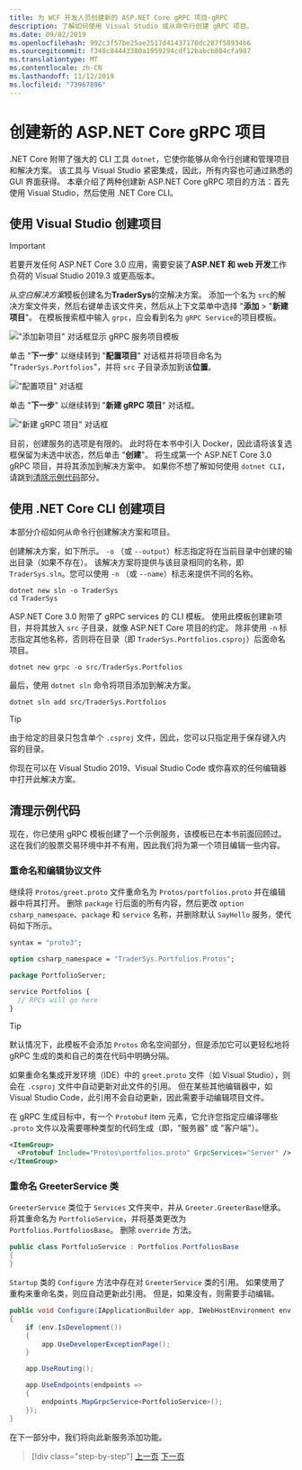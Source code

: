 ```yaml
---
title: 为 WCF 开发人员创建新的 ASP.NET Core gRPC 项目-gRPC
description: 了解如何使用 Visual Studio 或从命令行创建 gRPC 项目。
ms.date: 09/02/2019
ms.openlocfilehash: 992c3f57be25ae2517d41437170dc287f58934b6
ms.sourcegitcommit: f348c84443380a1959294cdf12babcb804cfa987
ms.translationtype: MT
ms.contentlocale: zh-CN
ms.lasthandoff: 11/12/2019
ms.locfileid: "73967896"
---
```

# <a name="create-a-new-aspnet-core-grpc-project"></a>创建新的 ASP.NET Core gRPC 项目

.NET Core 附带了强大的 CLI 工具 `dotnet`，它使你能够从命令行创建和管理项目和解决方案。 该工具与 Visual Studio 紧密集成，因此，所有内容也可通过熟悉的 GUI 界面获得。 本章介绍了两种创建新 ASP.NET Core gRPC 项目的方法：首先使用 Visual Studio，然后使用 .NET Core CLI。

## <a name="create-the-project-using-visual-studio"></a>使用 Visual Studio 创建项目

> [!IMPORTANT]
> 若要开发任何 ASP.NET Core 3.0 应用，需要安装了**ASP.NET 和 web 开发**工作负荷的 Visual Studio 2019.3 或更高版本。

从*空白解决方案*模板创建名为**TraderSys**的空解决方案。 添加一个名为 `src`的解决方案文件夹，然后右键单击该文件夹，然后从上下文菜单中选择 "**添加** > "**新建项目**"。 在模板搜索框中输入 `grpc`，应会看到名为 `gRPC Service`的项目模板。

!["添加新项目" 对话框显示 gRPC 服务项目模板](media/create-project/new-grpc-project.png)

单击 "**下一步**" 以继续转到 "**配置项目**" 对话框并将项目命名为 "`TraderSys.Portfolios`"，并将 `src` 子目录添加到该**位置**。

!["配置项目" 对话框](media/create-project/configure-project.png)

单击 "**下一步**" 以继续转到 "**新建 gRPC 项目**" 对话框。

!["新建 gRPC 项目" 对话框](media/create-project/create-new-grpc-service.png)

目前，创建服务的选项是有限的。 此时将在本书中引入 Docker，因此请将该复选框保留为未选中状态，然后单击 "**创建**"。 将生成第一个 ASP.NET Core 3.0 gRPC 项目，并将其添加到解决方案中。 如果你不想了解如何使用 `dotnet CLI`，请跳到[清除示例代码](#clean-up-the-example-code)部分。

## <a name="create-the-project-using-the-net-core-cli"></a>使用 .NET Core CLI 创建项目

本部分介绍如何从命令行创建解决方案和项目。

创建解决方案，如下所示。 `-o` （或 `--output`）标志指定将在当前目录中创建的输出目录（如果不存在）。 该解决方案将提供与该目录相同的名称，即 `TraderSys.sln`。您可以使用 `-n` （或 `--name`）标志来提供不同的名称。

```dotnetcli
dotnet new sln -o TraderSys
cd TraderSys
```

ASP.NET Core 3.0 附带了 gRPC services 的 CLI 模板。 使用此模板创建新项目，并将其放入 `src` 子目录，就像 ASP.NET Core 项目的约定。 除非使用 `-n` 标志指定其他名称，否则将在目录（即 `TraderSys.Portfolios.csproj`）后面命名项目。

```dotnetcli
dotnet new grpc -o src/TraderSys.Portfolios
```

最后，使用 `dotnet sln` 命令将项目添加到解决方案。

```dotnetcli
dotnet sln add src/TraderSys.Portfolios
```

> [!TIP]
> 由于给定的目录只包含单个 `.csproj` 文件，因此，您可以只指定用于保存键入内容的目录。

你现在可以在 Visual Studio 2019、Visual Studio Code 或你喜欢的任何编辑器中打开此解决方案。

## <a name="clean-up-the-example-code"></a>清理示例代码

现在，你已使用 gRPC 模板创建了一个示例服务，该模板已在本书前面回顾过。 这在我们的股票交易环境中并不有用，因此我们将为第一个项目编辑一些内容。

### <a name="rename-and-edit-the-proto-file"></a>重命名和编辑协议文件

继续将 `Protos/greet.proto` 文件重命名为 `Protos/portfolios.proto` 并在编辑器中将其打开。 删除 `package` 行后面的所有内容，然后更改 `option csharp_namespace`、`package` 和 `service` 名称，并删除默认 `SayHello` 服务，使代码如下所示。

```protobuf
syntax = "proto3";

option csharp_namespace = "TraderSys.Portfolios.Protos";

package PortfolioServer;

service Portfolios {
  // RPCs will go here
}
```

> [!TIP]
> 默认情况下，此模板不会添加 `Protos` 命名空间部分，但是添加它可以更轻松地将 gRPC 生成的类和自己的类在代码中明确分隔。

如果重命名集成开发环境（IDE）中的 `greet.proto` 文件（如 Visual Studio），则会在 `.csproj` 文件中自动更新对此文件的引用。 但在某些其他编辑器中，如 Visual Studio Code，此引用不会自动更新，因此需要手动编辑项目文件。

在 gRPC 生成目标中，有一个 `Protobuf` item 元素，它允许您指定应编译哪些 `.proto` 文件以及需要哪种类型的代码生成（即，"服务器" 或 "客户端"）。

```xml
<ItemGroup>
  <Protobuf Include="Protos\portfolios.proto" GrpcServices="Server" />
</ItemGroup>
```

### <a name="rename-the-greeterservice-class"></a>重命名 GreeterService 类

`GreeterService` 类位于 `Services` 文件夹中，并从 `Greeter.GreeterBase`继承。 将其重命名为 `PortfolioService`，并将基类更改为 `Portfolios.PortfoliosBase`。 删除 `override` 方法。

```csharp
public class PortfolioService : Portfolios.PortfoliosBase
{
}
```

`Startup` 类的 `Configure` 方法中存在对 `GreeterService` 类的引用。 如果使用了重构来重命名类，则应自动更新此引用。 但是，如果没有，则需要手动编辑。

```csharp
public void Configure(IApplicationBuilder app, IWebHostEnvironment env)
{
    if (env.IsDevelopment())
    {
        app.UseDeveloperExceptionPage();
    }

    app.UseRouting();

    app.UseEndpoints(endpoints =>
    {
        endpoints.MapGrpcService<PortfolioService>();
    });
}
```

在下一部分中，我们将向此新服务添加功能。

>[!div class="step-by-step"]
>[上一页](migrate-wcf-to-grpc.md)
>[下一页](migrate-request-reply.md)

